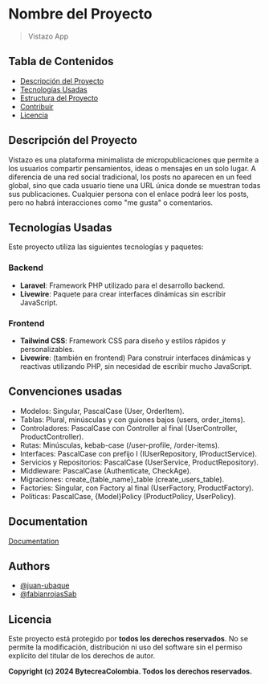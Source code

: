 # Nombre del Proyecto

> Vistazo App

## Tabla de Contenidos

- [Descripción del Proyecto](#descripción-del-proyecto)
- [Tecnologías Usadas](#tecnologías-usadas)
- [Estructura del Proyecto](#estructura-del-proyecto)
- [Contribuir](#contribuir)
- [Licencia](#licencia)

## Descripción del Proyecto

Vistazo es una plataforma minimalista de micropublicaciones que permite a los usuarios compartir pensamientos, ideas o mensajes en un solo lugar. A diferencia de una red social tradicional, los posts no aparecen en un feed global, sino que cada usuario tiene una URL única donde se muestran todas sus publicaciones. Cualquier persona con el enlace podrá leer los posts, pero no habrá interacciones como "me gusta" o comentarios.

## Tecnologías Usadas

Este proyecto utiliza las siguientes tecnologías y paquetes:

### Backend
- **Laravel**: Framework PHP utilizado para el desarrollo backend.
- **Livewire**: Paquete para crear interfaces dinámicas sin escribir JavaScript.

### Frontend
- **Tailwind CSS**: Framework CSS para diseño y estilos rápidos y personalizables.
- **Livewire**: (también en frontend) Para construir interfaces dinámicas y reactivas utilizando PHP, sin necesidad de escribir mucho JavaScript.


##  Convenciones usadas

- Modelos: Singular, PascalCase (User, OrderItem).
- Tablas: Plural, minúsculas y con guiones bajos (users, order_items).
- Controladores: PascalCase con Controller al final (UserController, ProductController).
- Rutas: Minúsculas, kebab-case (/user-profile, /order-items).
- Interfaces: PascalCase con prefijo I (IUserRepository, IProductService).
- Servicios y Repositorios: PascalCase (UserService, ProductRepository).
- Middleware: PascalCase (Authenticate, CheckAge).
- Migraciones: create_{table_name}_table (create_users_table).
- Factories: Singular, con Factory al final (UserFactory, ProductFactory).
- Políticas: PascalCase, {Model}Policy (ProductPolicy, UserPolicy).

## Documentation

[Documentation](https://linktodocumentation)


## Authors
- [@juan-ubaque](https://github.com/juan-ubaque)
- [@fabianrojasSab](https://github.com/fabianrojasSab)
## Licencia

Este proyecto está protegido por **todos los derechos reservados**. No se permite la modificación, distribución ni uso del software sin el permiso explícito del titular de los derechos de autor.

**Copyright (c) 2024 BytecreaColombia. Todos los derechos reservados.**